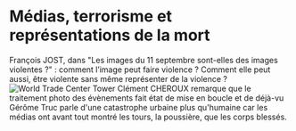 # Médias, terrorisme et représentations de la mort

François JOST, dans "Les images du 11 septembre sont-elles des images violentes ?" : comment l’image peut faire violence ? Comment elle peut aussi, être violente sans même représenter de la violence ?
![World Trade Center Tower](https://i.imgur.com/JiZPC8N.png)
Clément CHEROUX remarque que le traitement photo des évènements fait état de mise en boucle et de déjà-vu
Gérôme Truc parle d'une catastrophe urbaine plus qu'humaine car les médias ont avant tout montré les tours, la poussière, que les corps blessés. 
